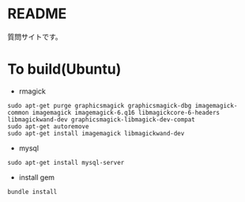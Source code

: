 # README

質問サイトです。

# To build(Ubuntu)
* rmagick
```
sudo apt-get purge graphicsmagick graphicsmagick-dbg imagemagick-common imagemagick imagemagick-6.q16 libmagickcore-6-headers libmagickwand-dev graphicsmagick-libmagick-dev-compat
sudo apt-get autoremove
sudo apt-get install imagemagick libmagickwand-dev
```

* mysql
```
sudo apt-get install mysql-server
```

* install gem
```
bundle install
```
